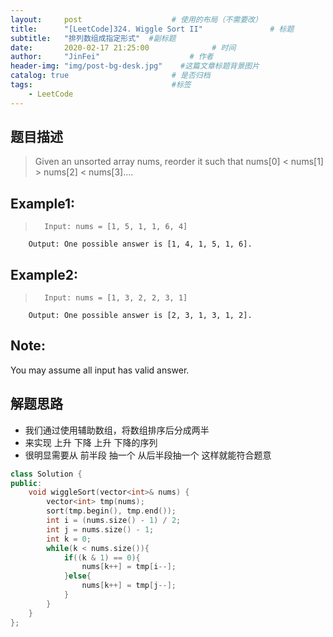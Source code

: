 ```yaml
---
layout:     post                    # 使用的布局（不需要改） 
title:      "[LeetCode]324. Wiggle Sort II"               # 标题  
subtitle:   "排列数组成指定形式"  #副标题 
date:       2020-02-17 21:25:00              # 时间 
author:     "JinFei"                    # 作者 
header-img: "img/post-bg-desk.jpg"    #这篇文章标题背景图片 
catalog: true                       # 是否归档 
tags:                               #标签     
    - LeetCode 
---
```


## 题目描述
> Given an unsorted array nums, reorder it such that nums[0] < nums[1] > nums[2] < nums[3]....

## Example1:
 
>       Input: nums = [1, 5, 1, 1, 6, 4]
        Output: One possible answer is [1, 4, 1, 5, 1, 6].


## Example2:
 
>       Input: nums = [1, 3, 2, 2, 3, 1]
        Output: One possible answer is [2, 3, 1, 3, 1, 2].

## Note:
You may assume all input has valid answer.

## 解题思路
- 我们通过使用辅助数组，将数组排序后分成两半
- 来实现 上升 下降 上升 下降的序列
- 很明显需要从 前半段 抽一个 从后半段抽一个 这样就能符合题意

```C++
class Solution {
public:
    void wiggleSort(vector<int>& nums) {
        vector<int> tmp(nums);
        sort(tmp.begin(), tmp.end());
        int i = (nums.size() - 1) / 2;
        int j = nums.size() - 1;
        int k = 0; 
        while(k < nums.size()){
            if((k & 1) == 0){
                nums[k++] = tmp[i--];
            }else{
                nums[k++] = tmp[j--];
            }
        }
    }
};
```
